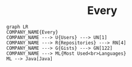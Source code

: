 <h1 align="center">Every</h1>

```mermaid
graph LR
COMPANY_NAME{Every}
COMPANY_NAME ---> U{Users} ---> UN[1]
COMPANY_NAME ---> R{Repositories} ---> RN[4]
COMPANY_NAME ---> G{Gists} ---> GN[122]
COMPANY_NAME ---> ML{Most Used<br>Languages}
ML --> Java[Java]
```
